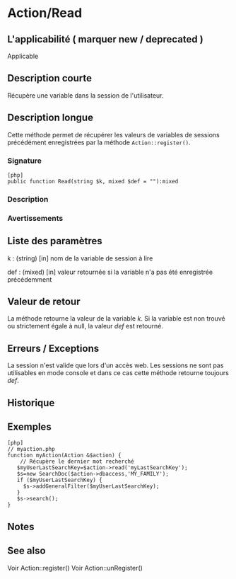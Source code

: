 # Action/Read


## L'applicabilité ( marquer new / deprecated )

   Applicable

## Description courte

Récupère une variable dans la session de l'utilisateur.


## Description longue

Cette méthode permet de récupérer les valeurs de variables de sessions précédément enregistrées par la méthode `Action::register()`.

### Signature

    [php]
    public function Read(string $k, mixed $def = ""):mixed

### Description


### Avertissements


## Liste des paramètres

k
: (string) [in] nom de la variable de session à lire

def
: (mixed) [in] valeur retournée si la variable n'a pas été enregistrée précédemment


## Valeur de retour

La méthode retourne la valeur de la variable *k*.
Si la variable est non trouvé ou strictement égale à null, la valeur *def* est retourné.

## Erreurs / Exceptions

La session n'est valide que lors d'un accès web. Les sessions ne sont pas utilisables en mode console et dans ce cas cette méthode retourne toujours *def*.

## Historique


## Exemples

    [php]
    // myaction.php
    function myAction(Action &$action) {
        // Récupère le dernier mot recherché
       $myUserLastSearchKey=$action->read('myLastSearchKey');
       $s=new SearchDoc($action->dbaccess,'MY_FAMILY');
       if ($myUserLastSearchKey) {
         $s->addGeneralFilter($myUserLastSearchKey);
       }
       $s->search();
    }

## Notes


## See also

Voir Action::register()
Voir Action::unRegister()